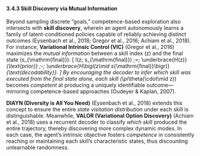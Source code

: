 #### 3.4.3 Skill Discovery via Mutual Information

Beyond sampling discrete “goals,” competence-based exploration also intersects with **skill discovery**, wherein an agent autonomously learns a family of latent-conditioned policies capable of reliably achieving distinct outcomes (Eysenbach et al., 2018; Gregor et al., 2016; Achiam et al., 2018). For instance, **Variational Intrinsic Control (VIC)** (Gregor et al., 2016) maximizes the *mutual information* between a skill index \(z\) and the final state \(s_{\mathrm{final}}\):
\[
I(z; s_{\mathrm{final}})
\;=\;
\underbrace{H(z)}_{\text{prior}} 
\;-\;
\underbrace{H\bigl(z\mid s_{\mathrm{final}}\bigr)}_{\text{decodability}}.
\]
By encouraging the decoder to infer which skill was executed from the final state alone, each skill \(\pi_\theta(\cdot\mid z)\) becomes *competent* at producing a uniquely identifiable outcome—mirroring competence-based approaches (Oudeyer & Kaplan, 2007).

**DIAYN (Diversity is All You Need)** (Eysenbach et al., 2018) extends this concept to ensure the entire *state visitation distribution* under each skill is distinguishable. Meanwhile, **VALOR (Variational Option Discovery)** (Achiam et al., 2018) uses a recurrent decoder to classify *which skill* produced the entire trajectory, thereby discovering more complex dynamic modes. In each case, the agent’s intrinsic objective fosters *competence* in consistently reaching or maintaining each skill’s characteristic states, thus discounting unlearnable randomness.
